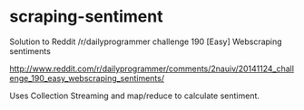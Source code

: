 scraping-sentiment
==================
Solution to Reddit /r/dailyprogrammer challenge 190 [Easy] Webscraping sentiments

http://www.reddit.com/r/dailyprogrammer/comments/2nauiv/20141124_challenge_190_easy_webscraping_sentiments/

Uses Collection Streaming and map/reduce to calculate sentiment.
